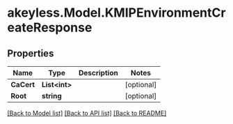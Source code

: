 # akeyless.Model.KMIPEnvironmentCreateResponse

## Properties

Name | Type | Description | Notes
------------ | ------------- | ------------- | -------------
**CaCert** | **List&lt;int&gt;** |  | [optional] 
**Root** | **string** |  | [optional] 

[[Back to Model list]](../README.md#documentation-for-models) [[Back to API list]](../README.md#documentation-for-api-endpoints) [[Back to README]](../README.md)


